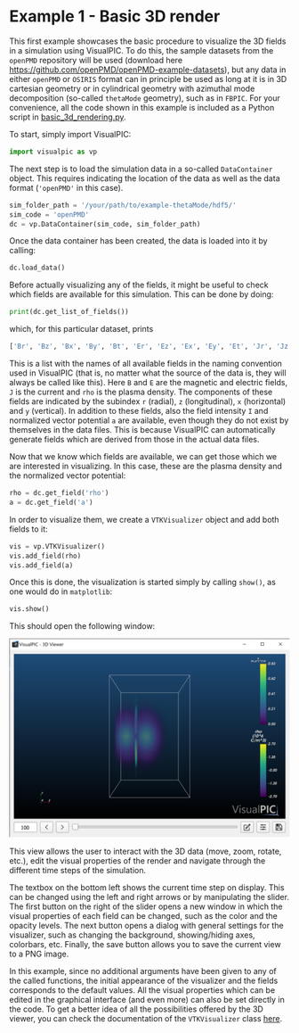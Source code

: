 # Example 1 - Basic 3D render

This first example showcases the basic procedure to visualize the 3D fields in a simulation using VisualPIC. To do this, the sample datasets from the `openPMD` repository will be used (download here https://github.com/openPMD/openPMD-example-datasets), but any data in either `openPMD` or `OSIRIS` format can in principle be used as long at it is in 3D cartesian geometry or in cylindrical geometry with azimuthal mode decomposition (so-called `thetaMode` geometry), such as in `FBPIC`. For your convenience, all the code shown in this example is included as a Python script in [basic_3d_rendering.py](basic_3d_rendering.py).

To start, simply import VisualPIC:

```python
import visualpic as vp
```

The next step is to load the simulation data in a so-called `DataContainer` object. This requires indicating the location of the data as well as the data format (`'openPMD'` in this case).
```python
sim_folder_path = '/your/path/to/example-thetaMode/hdf5/'
sim_code = 'openPMD'
dc = vp.DataContainer(sim_code, sim_folder_path)
```

Once the data container has been created, the data is loaded into it by calling:
```python
dc.load_data()
```

Before actually visualizing any of the fields, it might be useful to check which fields are available for this simulation. This can be done by doing:
```python
print(dc.get_list_of_fields())
```
which, for this particular dataset, prints
```python
['Br', 'Bz', 'Bx', 'By', 'Bt', 'Er', 'Ez', 'Ex', 'Ey', 'Et', 'Jr', 'Jz', 'Jx', 'Jy', 'Jt', 'rho', 'I', 'a']
```
This is a list with the names of all available fields in the naming convention used in VisualPIC (that is, no matter what the source of the data is, they will always be called like this). Here `B` and `E` are the magnetic and electric fields, `J` is the current and `rho` is the plasma density. The components of these fields are indicated by the subindex `r` (radial), `z` (longitudinal), `x` (horizontal) and `y` (vertical). In addition to these fields, also the field intensity `I` and normalized vector potential `a` are available, even though they do not exist by themselves in the data files. This is because VisualPIC can automatically generate fields which are derived from those in the actual data files.

Now that we know which fields are available, we can get those which we are interested in visualizing. In this case, these are the plasma density and the normalized vector potential:
```python
rho = dc.get_field('rho')
a = dc.get_field('a')
```

In order to visualize them, we create a `VTKVisualizer` object and add both fields to it:
```python
vis = vp.VTKVisualizer()
vis.add_field(rho)
vis.add_field(a)
```

Once this is done, the visualization is started simply by calling `show()`, as one would do in `matplotlib`:
```python
vis.show()
```
This should open the following window:

<p align="center">
  <img alt="Basic render window" src="render_window.png" width="600px" />
</p>

This view allows the user to interact with the 3D data (move, zoom, rotate, etc.), edit the visual properties of the render and navigate through the different time steps of the simulation.

The textbox on the bottom left shows the current time step on display. This can be changed using the left and right arrows or by manipulating the slider. The first button on the right of the slider opens a new window in which the visual properties of each field can be changed, such as the color and the opacity levels. The next button opens a dialog with general settings for the visualizer, such as changing the background, showing/hiding axes, colorbars, etc. Finally, the save button allows you to save the current view to a PNG image.

In this example, since no additional arguments have been given to any of the called functions, the initial appearance of the visualizer and the fields corresponds to the default values. All the visual properties which can be edited in the graphical interface (and even more) can also be set directly in the code. To get a better idea of all the possibilities offered by the 3D viewer, you can check the documentation of the `VTKVisualizer` class [here](../../visualpic/visualization/vtk_visualizer.py).